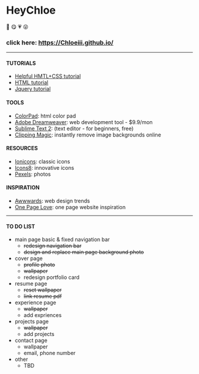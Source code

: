 # HeyChloe
:girl: :yum: :heartpulse: :stuck_out_tongue_closed_eyes:
### click here: https://Chloeiii.github.io/
----
#### TUTORIALS
* [Helpful HMTL+CSS tutorial](https://www.w3.org/Style/Examples/011/firstcss.en.html)    
* [HTML tutorial](https://www.w3schools.com/html/html_intro.asp)    
* [Jquery tutorial](https://www.w3schools.com/JQuery/)    

#### TOOLS
* [ColorPad](http://htmlcolorcodes.com/): html color pad   
* [Adobe Dreamweaver](http://www.adobe.com/cn/products/dreamweaver/free-trial-download.html): web development tool - $9.9/mon  
* [Sublime Text 2](https://www.sublimetext.com/2): (text editor - for beginners, free)   
* [Clipping Magic](https://clippingmagic.com/): instantly remove image backgrounds online

#### RESOURCES

* [Ionicons](https://github.com/ionic-team/ionicons): classic icons
* [Icons8](https://icons8.com/icon/set/nav-bar/all): innovative icons
* [Pexels](https://www.pexels.com/): photos  

#### INSPIRATION
* [Awwwards](https://www.awwwards.com/): web design trends   
* [One Page Love](https://onepagelove.com/): one page website inspiration  
----

#### TO DO LIST
* main page basic & fixed navigation bar 
	* ~~redesign navigation bar~~
	* ~~design and replace main page background photo~~    
* cover page
	* ~~profile photo~~
	* ~~wallpaper~~
	* redesign portfolio card
* resume page
	* ~~reset wallpaper~~  
	* ~~link resume pdf~~
* experience page  
	* ~~wallpaper~~  
	* add expriences
* projects page 
	* ~~wallpaper~~  
	* add projects
* contact page
	* wallpaper
	* email, phone number
* other
	* TBD
